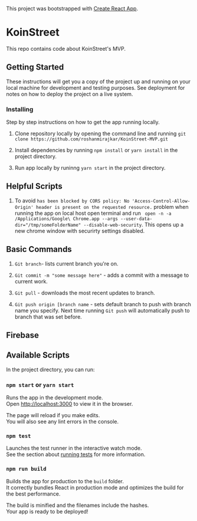 This project was bootstrapped with [Create React App](https://github.com/facebookincubator/create-react-app).


# KoinStreet

This repo contains code about KoinStreet's MVP.

## Getting Started

These instructions will get you a copy of the project up and running on your local machine for development and testing purposes. See deployment for notes on how to deploy the project on a live system.


### Installing

Step by step instructions on how to get the app running locally.

1. Clone repository locally by opening the command line and running `git clone https://github.com/roshanmirajkar/KoinStreet-MVP.git` 

2. Install dependencies by running `npm install` or `yarn install` in the project directory.

3. Run app locally by runinng `yarn start` in the project directory.

## Helpful Scripts

1. To avoid `has been blocked by CORS policy: No 'Access-Control-Allow-Origin' header is present on the requested resource.` problem when running the app on local host open terminal and run ` open -n -a /Applications/Google\ Chrome.app --args --user-data-dir="/tmp/someFolderName" --disable-web-security`. This opens up a new chrome window with securirty settings disabled.



## Basic Commands

1. `Git branch`- lists current branch you're on.

2. `Git commit -m "some message here"` - adds a commit with a message to current work.

3. `Git pull` - downloads the most recent updates to branch.

4. `Git push origin [branch name` - sets default branch to push with branch name you specify. Next time running `Git push` will automatically push to branch that was set before.

## Firebase


## Available Scripts

In the project directory, you can run:

### `npm start` or `yarn start`

Runs the app in the development mode.<br>
Open [http://localhost:3000](http://localhost:3000) to view it in the browser.

The page will reload if you make edits.<br>
You will also see any lint errors in the console.

### `npm test`

Launches the test runner in the interactive watch mode.<br>
See the section about [running tests](#running-tests) for more information.

### `npm run build`

Builds the app for production to the `build` folder.<br>
It correctly bundles React in production mode and optimizes the build for the best performance.

The build is minified and the filenames include the hashes.<br>
Your app is ready to be deployed!


